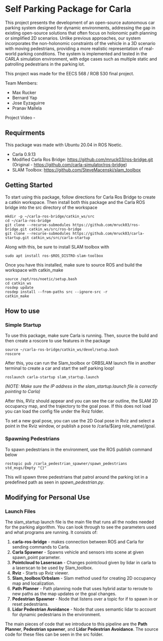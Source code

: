 # Self Parking Package for Carla

This project presents the development of an open-source autonomous car parking system designed for dynamic environments, addressing the gap in existing open-source solutions that often focus on holonomic path planning or simplified 2D scenarios. Unlike previous approaches, our system incorporates the non-holonomic constraints of the vehicle in a 3D scenario with moving pedestrians, providing a more realistic representation of real-world parking conditions. The system is implemented and tested in the CARLA simulation environment, with edge cases such as multiple static and patrolling pedestrians in the parking lot. 

This project was made for the EECS 568 / ROB 530 final project.

Team Members:
- Max Rucker
- Bernard Yap
- Jose Eyzaguirre
- Pranav Mallela

Project Video - 

## Requirments
This package was made with Ubuntu 20.04 in ROS Noetic.
 - Carla 0.9.13
 - Modified Carla Ros Bridge: https://github.com/mruck03/ros-bridge.git (Original - https://github.com/carla-simulator/ros-bridge)
 - SLAM Toolbox: https://github.com/SteveMacenski/slam_toolbox

## Getting Started

To start using this package, follow directions for Carla Ros Bridge to create a catkin workspace. Then install both this package and the Carla ROS bridge into the src directory of the workspace
```
mkdir -p ~/carla-ros-bridge/catkin_ws/src
cd ~/carla-ros-bridge
git clone --recurse-submodules https://github.com/mruck03/ros-bridge.git catkin_ws/src/ros-bridge
git clone --recurse-submodules https://github.com/mruck03/carla-startup.git catkin_ws/src/carla-startup
```


Along with this, be sure to install SLAM toolbox with
```
sudo apt install ros-$ROS_DISTRO-slam-toolbox
```

Once you have this installed, make sure to source ROS and build the workspace with catkin_make

```
source /opt/ros/noetic/setup.bash
cd catkin_ws
rosdep update
rosdep install --from-paths src --ignore-src -r
catkin_make
```

## How to use

### Simple Startup
To use this package, make sure Carla is running. Then, source the build and then create a roscore to use features in the package
```
source ~/carla-ros-bridge/catkin_ws/devel/setup.bash
roscore
```
After this, you can run the Slam_toolbox or ORBSLAM launch file in another terminal to create a car and start the self parking loop!
```
roslaunch carla-startup slam_startup.launch
```
_(NOTE: Make sure the IP address in the slam_startup.launch file is correctly pointing to Carla)_

After this, RViz should appear and you can see the car outline, the SLAM 2D occupancy map, and the trajectory to the goal pose. If this does not load you can load the config file under the Rviz folder.

To set a new goal pose, you can use the 2D Goal pose in Rviz and select a point in the Rviz window, or publish a pose to /carla/$(arg role_name)/goal.

### Spawning Pedestrians
To spawn pedestrians in the environment, use the ROS publish command below
```
rostopic pub /carla_pedestrian_spawner/spawn_pedestrians std_msgs/Empty "{}"
```
This will spawn three pedestrians that patrol around the parking lot in a predefined path as seen in _spawn_pedestrian.py_.

## Modifying for Personal Use

### Launch Files
The slam_startup launch file is the main file that runs all the nodes needed for the parking algorithm. You can look through to see the parameters used and what programs are running. It consists of:
1. **carla-ros-bridge** - makes connection between ROS and Carla for sending commands to Carla.
2. **Carla Spawner** - Spawns vehicle and sensors into scene at given spawn_point parameter.
3. **Pointcloud to Laserscan** - Changes pointcloud given by lidar in carla to a laserscan to be used by Slam_toolbox.
4. **Rviz** - Starts up Rviz viewer.
5. **Slam_toolbox**/**Orbslam** - Slam method used for creating 2D occupancy map and localization.
6. **Path Planner** - Path planning node that uses hybrid astar to reroute to new paths as the map updates or the goal changes.
7. **Pedestrian Spawner** - Node that listens over a topic for if to spawn in or reset pedestrians.
8. **Lidar Pedestrian Avoidance** - Node that uses semantic lidar to account for dynamic pedestrians in the environment.

The main pieces of code that we introduce to this pipeline are the **Path Planner**, **Pedestrian spawner**, and **Lidar Pedestrian Avoidance**. The source code for these files can be seen in the src folder.

